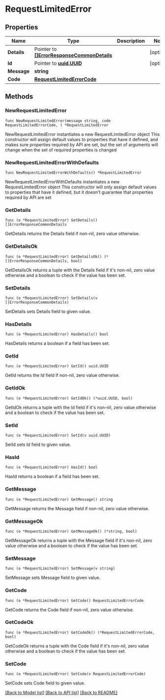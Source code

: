 # RequestLimitedError

## Properties

Name | Type | Description | Notes
------------ | ------------- | ------------- | -------------
**Details** | Pointer to [**[]ErrorResponseCommonDetails**](ErrorResponseCommonDetails.md) |  | [optional] 
**Id** | Pointer to [**uuid.UUID**](uuid.UUID.md) |  | [optional] 
**Message** | **string** |  | 
**Code** | [**RequestLimitedErrorCode**](RequestLimitedErrorCode.md) |  | 

## Methods

### NewRequestLimitedError

`func NewRequestLimitedError(message string, code RequestLimitedErrorCode, ) *RequestLimitedError`

NewRequestLimitedError instantiates a new RequestLimitedError object
This constructor will assign default values to properties that have it defined,
and makes sure properties required by API are set, but the set of arguments
will change when the set of required properties is changed

### NewRequestLimitedErrorWithDefaults

`func NewRequestLimitedErrorWithDefaults() *RequestLimitedError`

NewRequestLimitedErrorWithDefaults instantiates a new RequestLimitedError object
This constructor will only assign default values to properties that have it defined,
but it doesn't guarantee that properties required by API are set

### GetDetails

`func (o *RequestLimitedError) GetDetails() []ErrorResponseCommonDetails`

GetDetails returns the Details field if non-nil, zero value otherwise.

### GetDetailsOk

`func (o *RequestLimitedError) GetDetailsOk() (*[]ErrorResponseCommonDetails, bool)`

GetDetailsOk returns a tuple with the Details field if it's non-nil, zero value otherwise
and a boolean to check if the value has been set.

### SetDetails

`func (o *RequestLimitedError) SetDetails(v []ErrorResponseCommonDetails)`

SetDetails sets Details field to given value.

### HasDetails

`func (o *RequestLimitedError) HasDetails() bool`

HasDetails returns a boolean if a field has been set.

### GetId

`func (o *RequestLimitedError) GetId() uuid.UUID`

GetId returns the Id field if non-nil, zero value otherwise.

### GetIdOk

`func (o *RequestLimitedError) GetIdOk() (*uuid.UUID, bool)`

GetIdOk returns a tuple with the Id field if it's non-nil, zero value otherwise
and a boolean to check if the value has been set.

### SetId

`func (o *RequestLimitedError) SetId(v uuid.UUID)`

SetId sets Id field to given value.

### HasId

`func (o *RequestLimitedError) HasId() bool`

HasId returns a boolean if a field has been set.

### GetMessage

`func (o *RequestLimitedError) GetMessage() string`

GetMessage returns the Message field if non-nil, zero value otherwise.

### GetMessageOk

`func (o *RequestLimitedError) GetMessageOk() (*string, bool)`

GetMessageOk returns a tuple with the Message field if it's non-nil, zero value otherwise
and a boolean to check if the value has been set.

### SetMessage

`func (o *RequestLimitedError) SetMessage(v string)`

SetMessage sets Message field to given value.


### GetCode

`func (o *RequestLimitedError) GetCode() RequestLimitedErrorCode`

GetCode returns the Code field if non-nil, zero value otherwise.

### GetCodeOk

`func (o *RequestLimitedError) GetCodeOk() (*RequestLimitedErrorCode, bool)`

GetCodeOk returns a tuple with the Code field if it's non-nil, zero value otherwise
and a boolean to check if the value has been set.

### SetCode

`func (o *RequestLimitedError) SetCode(v RequestLimitedErrorCode)`

SetCode sets Code field to given value.



[[Back to Model list]](../README.md#documentation-for-models) [[Back to API list]](../README.md#documentation-for-api-endpoints) [[Back to README]](../README.md)


